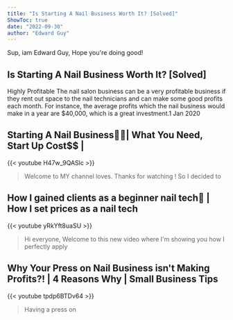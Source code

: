 ```yaml
---
title: "Is Starting A Nail Business Worth It? [Solved]"
ShowToc: true 
date: "2022-09-30"
author: "Edward Guy" 
---
```


Sup, iam Edward Guy, Hope you're doing good!
## Is Starting A Nail Business Worth It? [Solved]
Highly Profitable The nail salon business can be a very profitable business if they rent out space to the nail technicians and can make some good profits each month. For instance, the average profits which the nail business would make in a year are $40,000, which is a great investment.1 Jan 2020

## Starting A Nail Business💅🏽| What You Need, Start Up Cost$$ |
{{< youtube H47w_9QASlc >}}
>Welcome to MY channel loves. Thanks for watching  ! So I decided to 

## How I gained clients as a beginner nail tech💅 | How I set prices as a nail tech
{{< youtube yRkYft8uaSU >}}
>Hi everyone, Welcome to this new video where I'm showing you how I perfectly apply 

## Why Your Press on Nail Business isn't Making Profits?! | 4 Reasons Why | Small Business Tips
{{< youtube tpdp6BTDv64 >}}
>Having a press on 

